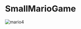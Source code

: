 # SmallMarioGame

![mario4](https://github.com/user-attachments/assets/81f22a1a-e4da-4676-8546-20f05b61d194)
